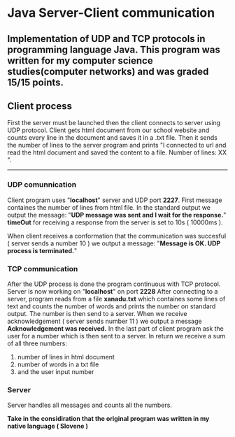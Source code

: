 # Java Server-Client communication
Implementation of UDP and TCP protocols in programming language Java.
This program was written for my computer science studies(computer networks) and was graded 15/15 points.
---
## Client process
First the server must be launched then the client connects to server using UDP protocol.
Client gets html document from our school website and counts every line in the document and saves it in a .txt file.
Then it sends the number of lines to the server program and prints "I connected to url and read the html document and saved the content to a file. Number of lines: XX ".

---
### UDP comunnication

Client program uses "**localhost**" server and UDP port **2227**.
First message containes the number of lines from html file. In the standard output we output the message: "**UDP message was sent and I wait for the response.**" **timeOut** for receiving a response from the server is set to 10s ( 10000ms ).

When client receives a conformation that the communication was succesful ( server sends a number 10 ) we output a message:
"**Message is OK. UDP process is terminated.**"

### TCP communication
After the UDP process is done the program continuous with TCP protocol. Server is now working on "**localhost**" on port **2228**
After connecting to a server, program reads from a file **xanadu.txt** which containes some lines of text and counts the number of words and prints the number on standard output. The number is then send to a server.
When we receive acknowledgement ( server sends number 11 ) we output a message **Acknowledgement was received.**
In the last part of client program ask the user for a number which is then sent to a server.
In return we receive a sum of all three numbers: 
1. number of lines in html document 
2. number of words in a txt file 
3. and the user input number

### Server
Server handles all messages and counts all the numbers.

**Take in  the considiration that the original program was written in my native language ( Slovene )**
